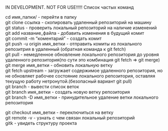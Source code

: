 IN DEVELOPMENT. NOT FOR USE!!!!!
Список частых команд


cd имя_папки/ - перейти в папку  
git clone ссылка - скопировать удаленный репозиторий на машину  
git status - проверить локальный репозиторий на наличие изменений  
git add название_файла - добавить изменения в будущий комит  
git commit -m “коментарий” - создать комит  
git push -u origin имя_ветки -  отправить комиты из локального репозитрия в удаленный (обратная команда к git fetch)  
git pull - немедленное обновление локального репозитория до уровня удаленного репозитория(по сути это комбинация git fetch => git merge)  
git merge имя_ветки - обновить локальную ветку  
git fetch upstream - загружает содержимое удаленного репозитория, но не обновляет рабочее состояние локального репозитория, оставляя текущую работу нетронутой.(безопасный вариант git pull)  
git branch - вывести список веток  
git branch имя_ветки - создать новую ветку репозитория  
git branch -D имя_ветки  -  принудительное удаление ветки локального репозитория  


git checkout имя_ветки - переключиться на ветку  
git remote -v - узнать с чем связан локальный репозиторий  
gitk - увидеть структуру проекта  
